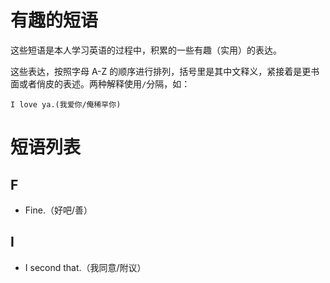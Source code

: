 # 有趣的短语

这些短语是本人学习英语的过程中，积累的一些有趣（实用）的表达。

这些表达，按照字母 A-Z 的顺序进行排列，括号里是其中文释义，紧接着是更书面或者俏皮的表述。两种解释使用`/`分隔，如：

`I love ya.(我爱你/俺稀罕你)`

# 短语列表

## F

- Fine.（好吧/善）

## I

- I second that.（我同意/附议）